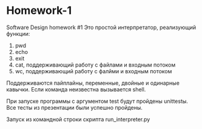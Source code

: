# Homework-1
Software Design homework #1
Это простой интерпретатор, реализующий функции:
1) pwd
2) echo
3) exit
4) cat, поддерживающий работу с файлами и входным потоком
5) wc, поддерживающий работу с фалйми и входным потоком

Поддерживаются пайплайны, переменные, двойные и одинарные кавычки.
Если команда неизвестна вызывается shell.

При запуске программы с аргументом test будут пройдены unittestы.
Все тесты из презентации были успешно пройдены.

Запуск из командной строки скрипта run_interpreter.py
